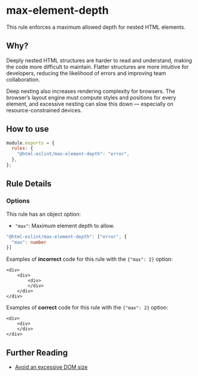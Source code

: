 # max-element-depth

This rule enforces a maximum allowed depth for nested HTML elements.

## Why?

Deeply nested HTML structures are harder to read and understand, making the code more difficult to maintain. Flatter structures are more intuitive for developers, reducing the likelihood of errors and improving team collaboration.

Deep nesting also increases rendering complexity for browsers. The browser’s layout engine must compute styles and positions for every element, and excessive nesting can slow this down — especially on resource-constrained devices.

## How to use

```js,.eslintrc.js
module.exports = {
  rules: {
    "@html-eslint/max-element-depth": "error",
  },
};
```

## Rule Details

### Options

This rule has an object option:

- `"max"`: Maximum element depth to allow.

```ts
"@html-eslint/max-element-depth": ["error", {
  "max": number
}]
```

Examples of **incorrect** code for this rule with the `{"max": 2}` option:

```html,incorrect
<div>
    <div>
        <div>
        </div>
    </div>
</div>
```

Examples of **correct** code for this rule with the `{"max": 2}` option:

```html,correct
<div>
    <div>
    </div>
</div>
```

## Further Reading

- [Avoid an excessive DOM size](https://developer.chrome.com/docs/lighthouse/performance/dom-size)
